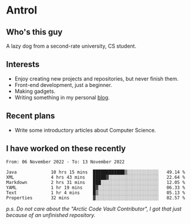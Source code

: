 # Antrol

## Who's this guy

A lazy dog from a second-rate university, CS student.

## Interests

* Enjoy creating new projects and repositories, but never finish them.
* Front-end development, just a beginner.
* Making gadgets.
* Writing something in my personal [blog](https://blog.antrol.xyz/).

## Recent plans

* Write some introductory articles about Computer Science.

<!--
* Try to develop a website for [Anime4KCPP](https://github.com/TianZerL/Anime4KCPP).
* Develop a Markdown renderer which user can customize its css, of course it is GUI-based.~~(If I could finish  it before getting bored)~~
* Work with my [teammates](https://github.com/SWJTU-Lazy-Dogs).
* Find something interests me, as a hobby after finishing my ~~boring~~ homework.
-->

## I have worked on these recently

<!--START_SECTION:waka-->

```text
From: 06 November 2022 - To: 13 November 2022

Java             10 hrs 15 mins  ████████████▒░░░░░░░░░░░░   49.14 %
XML              4 hrs 43 mins   █████▓░░░░░░░░░░░░░░░░░░░   22.64 %
Markdown         2 hrs 31 mins   ███░░░░░░░░░░░░░░░░░░░░░░   12.05 %
YAML             1 hr 19 mins    █▓░░░░░░░░░░░░░░░░░░░░░░░   06.33 %
Text             1 hr 4 mins     █▒░░░░░░░░░░░░░░░░░░░░░░░   05.13 %
Properties       32 mins         ▓░░░░░░░░░░░░░░░░░░░░░░░░   02.57 %
```

<!--END_SECTION:waka-->

*p.s.  Do not care about the "Arctic Code Vault Contributor", I got that just because of an unfinished repository.*

<!--
**qzmlgfj/qzmlgfj** is a ✨ _special_ ✨ repository because its `README.md` (this file) appears on your GitHub profile.

Here are some ideas to get you started:

- 🔭 I’m currently working on ...
- 🌱 I’m currently learning ...
- 👯 I’m looking to collaborate on ...
- 🤔 I’m looking for help with ...
- 💬 Ask me about ...
- 📫 How to reach me: ...
- 😄 Pronouns: ...
- ⚡ Fun fact: ...
-->
